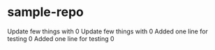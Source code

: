 # sample-repo
 Update few things with 0
 Update few things with 0
 Added one line for testing 0
 Added one line for testing 0
